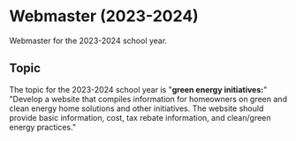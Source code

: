 # Webmaster (2023-2024)

Webmaster for the 2023-2024 school year.

## Topic

The topic for the 2023-2024 school year is "**green energy initiatives:**" "Develop a website that compiles information for homeowners on green and clean energy home solutions and other initiatives. The website should provide basic information, cost, tax rebate information, and clean/green energy practices."
